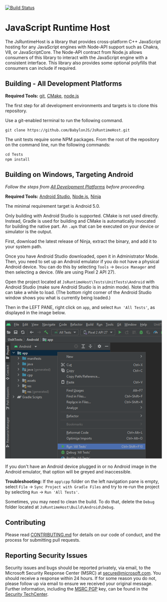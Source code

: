 [![Build Status](https://dev.azure.com/babylonjs/ContinousIntegration/_apis/build/status/JsRuntimeHost%20CI?branchName=main)](https://dev.azure.com/babylonjs/ContinousIntegration/_build/latest?definitionId=22&branchName=main)

# JavaScript Runtime Host
The JsRuntimeHost is a library that provides cross-platform C++ JavaScript hosting for
any JavaScript engines with Node-API support such as Chakra, V8, or JavaScriptCore. The
Node-API contract from Node.js allows consumers of this library to interact with the
JavaScript engine with a consistent interface. This library also provides some optional
polyfills that consumers can include if required.


## **Building - All Development Platforms**

**Required Tools:** [git](https://git-scm.com/), [CMake](https://cmake.org/), [node.js](https://nodejs.org/en/)

The first step for all development environments and targets is to clone this repository. 

Use a git-enabled terminal to run the following command.

```
git clone https://github.com/BabylonJS/JsRuntimeHost.git
```

The unit tests require some NPM packages. From the root of the repository on the command line, run the following commands:

```
cd Tests
npm install
```


## **Building on Windows, Targeting Android**

_Follow the steps from [All Development Platforms](#all-development-platforms) before proceeding._

**Required Tools:**
[Android Studio](https://developer.android.com/studio), [Node.js](https://nodejs.org/en/download/), [Ninja](https://ninja-build.org/)

The minimal requirement target is Android 5.0.

Only building with Android Studio is supported. CMake is not used directly. Instead, Gradle
is used for building and CMake is automatically invocated for building the native part.
An `.apk` that can be executed on your device or simulator is the output.


First, download the latest release of Ninja, extract the binary, and add it to your system path.

Once you have Android Studio downloaded, open it in Administrator Mode. Then, you need to set up an Android emulator if you do not have a physical Android device. You can do this by selecting `Tools` -> `Device Manager` and then selecting a device. (We are using Pixel 2 API 27). 

Open the project located at
`JsRuntimeHost\Tests\UnitTests\Android` with Android Studio (make sure Android Studio is in admin mode). Note that this can take a while to load. (The bottom right corner of the Android Studio window shows you what is currently being loaded.) 


Then in the LEFT PANE, right click on `app`, and select `Run 'All Tests'`, as displayed in the image below.

![Run All Tests](./Figures/android_build.png)

If you don't have an Android device plugged in or no Android image in the Android emulator, that option will be greyed and inaccessible. 

**Troubleshooting:**
If the `app\cpp` folder on the left navigation pane is empty, select `File` -> `Sync Project with Gradle Files` and try to re-run the project by selecting `Run` -> `Run 'All Tests'`.

Sometimes, you may need to clean the build. To do that, delete the `Debug` folder located at `JsRuntimeHost\Build\Android\Debug`.

## Contributing

Please read [CONTRIBUTING.md](./CONTRIBUTING.md) for details on our code of conduct, and 
the process for submitting pull requests.

## Reporting Security Issues

Security issues and bugs should be reported privately, via email, to the Microsoft 
Security Response Center (MSRC) at [secure@microsoft.com](mailto:secure@microsoft.com). 
You should receive a response within 24 hours. If for some reason you do not, please 
follow up via email to ensure we received your original message. Further information, 
including the [MSRC PGP](https://technet.microsoft.com/en-us/security/dn606155) key, can 
be found in the [Security TechCenter](https://technet.microsoft.com/en-us/security/default).